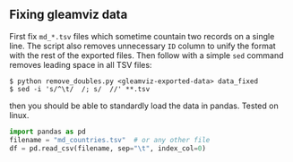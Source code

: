 ## Fixing gleamviz data
First fix `md_*.tsv` files which sometime countain two records on a single line. The script
also removes unnecessary `ID` column to unify the format with the rest of the exported files.
Then follow with a simple `sed` command removes leading space in all TSV files:

```
$ python remove_doubles.py <gleamviz-exported-data> data_fixed
$ sed -i 's/^\t/  /; s/  //' **.tsv
```

then you should be able to standardly load the data in pandas. Tested on linux.

```python
import pandas as pd
filename = "md_countries.tsv"  # or any other file
df = pd.read_csv(filename, sep="\t", index_col=0)
```

